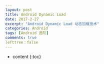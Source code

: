 ```yaml
---
layout: post
title: Android Dynamic Load 
date: 2017-2-27
excerpt: "Android Dynamic Load 动态加载技术"
categories: Android
tags: [Android 进阶]
comments: true
lefttree：false 
---
```



* content
{:toc}

